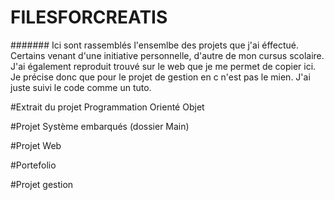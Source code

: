 # FILESFORCREATIS

####### Ici sont rassemblés l'ensemlbe des projets que j'ai éffectué. Certains venant d'une initiative personnelle, d'autre de mon cursus scolaire.
J'ai également reproduit trouvé sur le web que je me permet de copier ici. Je précise donc que pour le projet de gestion en c n'est pas le mien. 
J'ai juste suivi le code comme un tuto.

#Extrait du projet Programmation Orienté Objet 

#Projet Système embarqués (dossier Main)

#Projet Web

#Portefolio

#Projet gestion 
